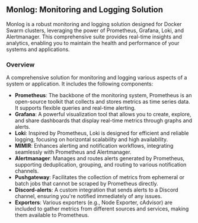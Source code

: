 ## Monlog: Monitoring and Logging Solution
Monlog is a robust monitoring and logging solution designed for Docker Swarm clusters, leveraging the power of Prometheus, Grafana, Loki, and Alertmanager. This comprehensive suite provides real-time insights and analytics, enabling you to maintain the health and performance of your systems and applications.

### Overview

A comprehensive solution for monitoring and logging various aspects of a system or application. It includes the following components:

- **Prometheus**: The backbone of the monitoring system, Prometheus is an open-source toolkit that collects and stores metrics as time series data. It supports flexible queries and real-time alerting.
- **Grafana**: A powerful visualization tool that allows you to create, explore, and share dashboards that display real-time metrics through graphs and alerts.
- **Loki**: Inspired by Prometheus, Loki is designed for efficient and reliable logging, focusing on horizontal scalability and high availability.
- **MIMIR**: Enhances alerting and notification workflows, integrating seamlessly with Prometheus and Alertmanager.
- **Alertmanager**: Manages and routes alerts generated by Prometheus, supporting deduplication, grouping, and routing to various notification channels.
- **Pushgateway**: Facilitates the collection of metrics from ephemeral or batch jobs that cannot be scraped by Prometheus directly.
- **Discord-alerts**: A custom integration that sends alerts to a Discord channel, ensuring you're notified immediately of any issues.
- **Exporters**: Various exporters (e.g., Node Exporter, cAdvisor) are included to gather metrics from different sources and services, making them available to Prometheus.
